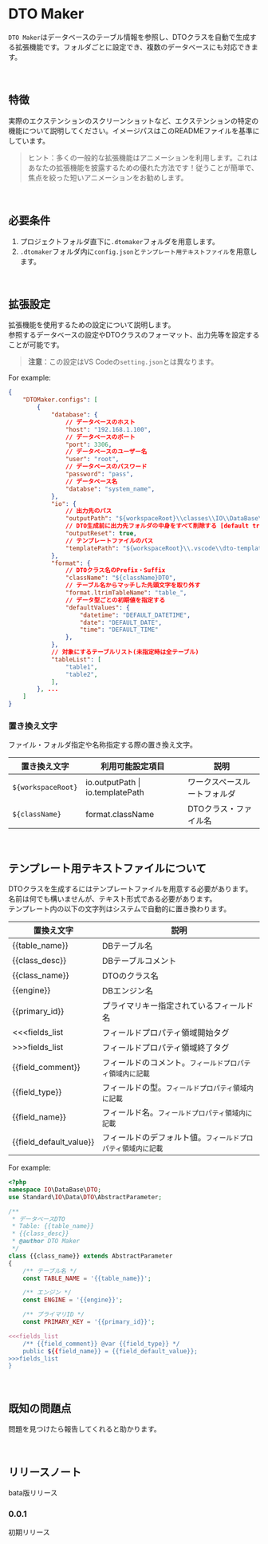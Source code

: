 # DTO Maker

`DTO Maker`はデータベースのテーブル情報を参照し、DTOクラスを自動で生成する拡張機能です。フォルダごとに設定でき、複数のデータベースにも対応できます。

<br />

## 特徴

実際のエクステンションのスクリーンショットなど、エクステンションの特定の機能について説明してください。イメージパスはこのREADMEファイルを基準にしています。


> ヒント：多くの一般的な拡張機能はアニメーションを利用します。これはあなたの拡張機能を披露するための優れた方法です！従うことが簡単で、焦点を絞った短いアニメーションをお勧めします。

<br />

## 必要条件

1. プロジェクトフォルダ直下に`.dtomaker`フォルダを用意します。
2. `.dtomaker`フォルダ内に`config.json`と`テンプレート用テキストファイル`を用意します。

<br />

## 拡張設定

拡張機能を使用するための設定について説明します。<br />
参照するデータベースの設定やDTOクラスのフォーマット、出力先等を設定することが可能です。

> **注意**：この設定はVS Codeの`setting.json`とは異なります。

For example:
``` json
{
    "DTOMaker.configs": [
        {
            "database": {
                // データベースのホスト
                "host": "192.168.1.100",
                // データベースのポート
                "port": 3306,
                // データベースのユーザー名
                "user": "root",
                // データベースのパスワード
                "password": "pass",
                // データベース名
                "databse": "system_name",
            },
            "io": {
                // 出力先のパス
                "outputPath": "${workspaceRoot}\\classes\\IO\\DataBase\\DTO",
                // DTO生成前に出力先フォルダの中身をすべて削除する [default true]
                "outputReset": true,
                // テンプレートファイルのパス
                "templatePath": "${workspaceRoot}\\.vscode\\dto-template.txt",
            },
            "format": {
                // DTOクラス名のPrefix・Suffix
                "className": "${className}DTO",
                // テーブル名からマッチした先頭文字を取り外す
                "format.ltrimTableName": "table_",
                // データ型ごとの初期値を指定する
                "defaultValues": {
                    "datetime": "DEFAULT_DATETIME",
                    "date": "DEFAULT_DATE",
                    "time": "DEFAULT_TIME"
                },
            },
            // 対象にするテーブルリスト(未指定時は全テーブル)
            "tableList": [
                "table1",
                "table2",
            ],
        }, ...
    ]
}
```

### 置き換え文字

ファイル・フォルダ指定や名称指定する際の置き換え文字。

|置き換え文字|利用可能設定項目|説明|
|---|---|---|
|`${workspaceRoot}`|io.outputPath \| io.templatePath|ワークスペースルートフォルダ|
|`${className}`|format.className|DTOクラス・ファイル名|

<br />

## テンプレート用テキストファイルについて

DTOクラスを生成するにはテンプレートファイルを用意する必要があります。<br />
名前は何でも構いませんが、テキスト形式である必要があります。<br />
テンプレート内の以下の文字列はシステムで自動的に置き換わります。

|置換え文字|説明|
|---|---|
|{{table_name}}|DBテーブル名|
|{{class_desc}}|DBテーブルコメント|
|{{class_name}}|DTOのクラス名|
|{{engine}}|DBエンジン名|
|{{primary_id}}|プライマリキー指定されているフィールド名|
|\<\<\<fields_list|フィールドプロパティ領域開始タグ|
|\>\>\>fields_list|フィールドプロパティ領域終了タグ|
|{{field_comment}}|フィールドのコメント。`フィールドプロパティ領域内に記載`|
|{{field_type}}|フィールドの型。`フィールドプロパティ領域内に記載`|
|{{field_name}}|フィールド名。`フィールドプロパティ領域内に記載`|
|{{field_default_value}}|フィールドのデフォルト値。`フィールドプロパティ領域内に記載`|

For example:
``` php
<?php
namespace IO\DataBase\DTO;
use Standard\IO\Data\DTO\AbstractParameter;

/**
 * データベースDTO
 * Table: {{table_name}}
 * {{class_desc}}
 * @author DTO Maker
 */
class {{class_name}} extends AbstractParameter
{
    /** テーブル名 */
    const TABLE_NAME = '{{table_name}}';

    /** エンジン */
    const ENGINE = '{{engine}}';

    /** プライマリID */
    const PRIMARY_KEY = '{{primary_id}}';

<<<fields_list
    /** {{field_comment}} @var {{field_type}} */
    public ${{field_name}} = {{field_default_value}};
>>>fields_list
}
```

<br />

## 既知の問題点

問題を見つけたら報告してくれると助かります。

<br />

## リリースノート

bata版リリース

### 0.0.1

初期リリース
